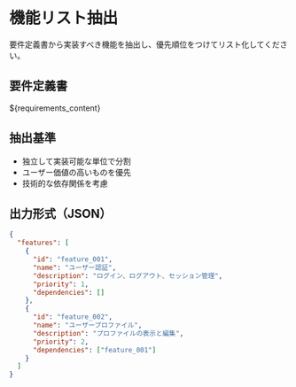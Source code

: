 # 機能リスト抽出

要件定義書から実装すべき機能を抽出し、優先順位をつけてリスト化してください。

## 要件定義書
${requirements_content}

## 抽出基準
- 独立して実装可能な単位で分割
- ユーザー価値の高いものを優先
- 技術的な依存関係を考慮

## 出力形式（JSON）
```json
{
  "features": [
    {
      "id": "feature_001",
      "name": "ユーザー認証",
      "description": "ログイン、ログアウト、セッション管理",
      "priority": 1,
      "dependencies": []
    },
    {
      "id": "feature_002", 
      "name": "ユーザープロファイル",
      "description": "プロファイルの表示と編集",
      "priority": 2,
      "dependencies": ["feature_001"]
    }
  ]
}
```